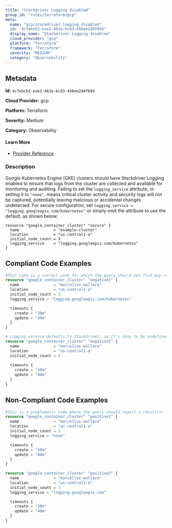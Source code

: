 ```yaml
---
title: "Stackdriver Logging disabled"
group_id: "rules/terraform/gcp"
meta:
  name: "gcp/stackdriver_logging_disabled"
  id: "4c7ebcb2-eae2-461e-bc83-456ee2d4f694"
  display_name: "Stackdriver Logging disabled"
  cloud_provider: "gcp"
  platform: "Terraform"
  framework: "Terraform"
  severity: "MEDIUM"
  category: "Observability"
---
```

## Metadata

**Id:** `4c7ebcb2-eae2-461e-bc83-456ee2d4f694`

**Cloud Provider:** gcp

**Platform:** Terraform

**Severity:** Medium

**Category:** Observability

#### Learn More

 - [Provider Reference](https://registry.terraform.io/providers/hashicorp/google/latest/docs/resources/container_cluster#logging_service)

### Description

 Google Kubernetes Engine (GKE) clusters should have Stackdriver Logging enabled to ensure that logs from the cluster are collected and available for monitoring and auditing. Failing to set the `logging_service` attribute, or setting it to `"none"`, means critical cluster activity and security logs will not be captured, potentially leaving malicious or accidental changes undetected. For secure configuration, set `logging_service = "logging.googleapis.com/kubernetes"` or simply omit the attribute to use the default, as shown below:

```
resource "google_container_cluster" "secure" {
  name               = "example-cluster"
  location           = "us-central1-a"
  initial_node_count = 3
  logging_service    = "logging.googleapis.com/kubernetes"
}
```


## Compliant Code Examples
```terraform
#this code is a correct code for which the query should not find any result
resource "google_container_cluster" "negative1" {
  name               = "marcellus-wallace"
  location           = "us-central1-a"
  initial_node_count = 3
  logging_service = "logging.googleapis.com/kubernetes"

  timeouts {
    create = "30m"
    update = "40m"
  }
}

# Logging service defaults to Stackdriver, so it's okay to be undefined
resource "google_container_cluster" "negative1" {
  name               = "marcellus-wallace"
  location           = "us-central1-a"
  initial_node_count = 3
  
  timeouts {
    create = "30m"
    update = "40m"
  }
}
```
## Non-Compliant Code Examples
```terraform
#this is a problematic code where the query should report a result(s)
resource "google_container_cluster" "positive1" {
  name               = "marcellus-wallace"
  location           = "us-central1-a"
  initial_node_count = 3
  logging_service = "none"

  timeouts {
    create = "30m"
    update = "40m"
  }
}

resource "google_container_cluster" "positive2" {
  name               = "marcellus-wallace"
  location           = "us-central1-a"
  initial_node_count = 3
  logging_service = "logging.googleapis.com"

  timeouts {
    create = "30m"
    update = "40m"
  }
}
```
